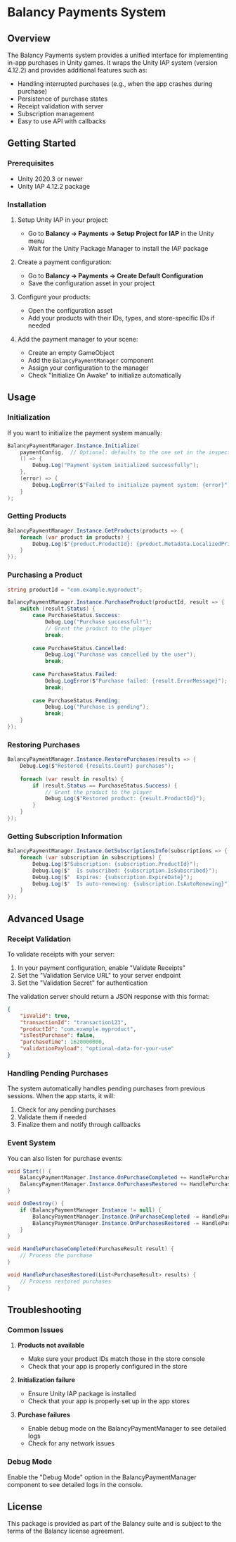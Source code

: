 # Balancy Payments System

## Overview

The Balancy Payments system provides a unified interface for implementing in-app purchases in Unity games. It wraps the Unity IAP system (version 4.12.2) and provides additional features such as:

- Handling interrupted purchases (e.g., when the app crashes during purchase)
- Persistence of purchase states
- Receipt validation with server
- Subscription management
- Easy to use API with callbacks

## Getting Started

### Prerequisites

- Unity 2020.3 or newer
- Unity IAP 4.12.2 package

### Installation

1. Setup Unity IAP in your project:
   - Go to **Balancy → Payments → Setup Project for IAP** in the Unity menu
   - Wait for the Unity Package Manager to install the IAP package

2. Create a payment configuration:
   - Go to **Balancy → Payments → Create Default Configuration**
   - Save the configuration asset in your project

3. Configure your products:
   - Open the configuration asset
   - Add your products with their IDs, types, and store-specific IDs if needed

4. Add the payment manager to your scene:
   - Create an empty GameObject
   - Add the `BalancyPaymentManager` component
   - Assign your configuration to the manager
   - Check "Initialize On Awake" to initialize automatically

## Usage

### Initialization

If you want to initialize the payment system manually:

```csharp
BalancyPaymentManager.Instance.Initialize(
    paymentConfig,  // Optional: defaults to the one set in the inspector
    () => {
        Debug.Log("Payment system initialized successfully");
    },
    (error) => {
        Debug.LogError($"Failed to initialize payment system: {error}");
    }
);
```

### Getting Products

```csharp
BalancyPaymentManager.Instance.GetProducts(products => {
    foreach (var product in products) {
        Debug.Log($"{product.ProductId}: {product.Metadata.LocalizedPriceString}");
    }
});
```

### Purchasing a Product

```csharp
string productId = "com.example.myproduct";

BalancyPaymentManager.Instance.PurchaseProduct(productId, result => {
    switch (result.Status) {
        case PurchaseStatus.Success:
            Debug.Log("Purchase successful!");
            // Grant the product to the player
            break;
            
        case PurchaseStatus.Cancelled:
            Debug.Log("Purchase was cancelled by the user");
            break;
            
        case PurchaseStatus.Failed:
            Debug.LogError($"Purchase failed: {result.ErrorMessage}");
            break;
            
        case PurchaseStatus.Pending:
            Debug.Log("Purchase is pending");
            break;
    }
});
```

### Restoring Purchases

```csharp
BalancyPaymentManager.Instance.RestorePurchases(results => {
    Debug.Log($"Restored {results.Count} purchases");
    
    foreach (var result in results) {
        if (result.Status == PurchaseStatus.Success) {
            // Grant the product to the player
            Debug.Log($"Restored product: {result.ProductId}");
        }
    }
});
```

### Getting Subscription Information

```csharp
BalancyPaymentManager.Instance.GetSubscriptionsInfo(subscriptions => {
    foreach (var subscription in subscriptions) {
        Debug.Log($"Subscription: {subscription.ProductId}");
        Debug.Log($"  Is subscribed: {subscription.IsSubscribed}");
        Debug.Log($"  Expires: {subscription.ExpireDate}");
        Debug.Log($"  Is auto-renewing: {subscription.IsAutoRenewing}");
    }
});
```

## Advanced Usage

### Receipt Validation

To validate receipts with your server:

1. In your payment configuration, enable "Validate Receipts"
2. Set the "Validation Service URL" to your server endpoint
3. Set the "Validation Secret" for authentication

The validation server should return a JSON response with this format:

```json
{
    "isValid": true,
    "transactionId": "transaction123",
    "productId": "com.example.myproduct",
    "isTestPurchase": false,
    "purchaseTime": 1620000000,
    "validationPayload": "optional-data-for-your-use"
}
```

### Handling Pending Purchases

The system automatically handles pending purchases from previous sessions. When the app starts, it will:

1. Check for any pending purchases
2. Validate them if needed
3. Finalize them and notify through callbacks

### Event System

You can also listen for purchase events:

```csharp
void Start() {
    BalancyPaymentManager.Instance.OnPurchaseCompleted += HandlePurchaseCompleted;
    BalancyPaymentManager.Instance.OnPurchasesRestored += HandlePurchasesRestored;
}

void OnDestroy() {
    if (BalancyPaymentManager.Instance != null) {
        BalancyPaymentManager.Instance.OnPurchaseCompleted -= HandlePurchaseCompleted;
        BalancyPaymentManager.Instance.OnPurchasesRestored -= HandlePurchasesRestored;
    }
}

void HandlePurchaseCompleted(PurchaseResult result) {
    // Process the purchase
}

void HandlePurchasesRestored(List<PurchaseResult> results) {
    // Process restored purchases
}
```

## Troubleshooting

### Common Issues

1. **Products not available**
   - Make sure your product IDs match those in the store console
   - Check that your app is properly configured in the store

2. **Initialization failure**
   - Ensure Unity IAP package is installed
   - Check that your app is properly set up in the app stores

3. **Purchase failures**
   - Enable debug mode on the BalancyPaymentManager to see detailed logs
   - Check for any network issues

### Debug Mode

Enable the "Debug Mode" option in the BalancyPaymentManager component to see detailed logs in the console.

## License

This package is provided as part of the Balancy suite and is subject to the terms of the Balancy license agreement.